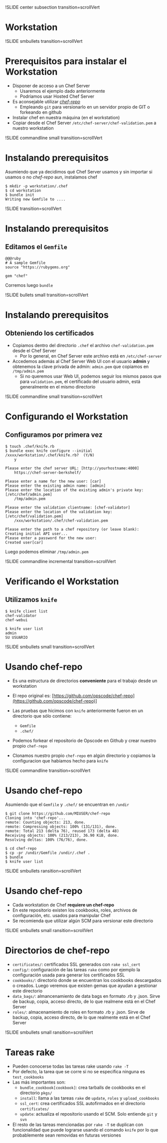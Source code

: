!SLIDE center subsection transition=scrollVert
# Workstation

!SLIDE smbullets transition=scrollVert
# Prerequisitos para instalar el Workstation

* Disponer de acceso a un Chef Server
  * Usaremos el ejemplo dado anteriormente
  * Podríamos usar Hosted Chef Server
* Es aconsejable utilizar *[chef-repo](https://github.com/opscode/chef-repo)*
  * Empleando `git` para versionarlo en un servidor propio de GIT o forkeando en
    github
* Instalar chef en nuestra máquina (en el workstation)
* Copiar desde el Chef Server `/etc/chef-server/chef-validation.pem` a nuestro
	workstation

!SLIDE commandline small transition=scrollVert
# Instalando prerequisitos

Asumiendo que ya decidimos qué Chef Server usamos y sin importar si usamos o no
*chef-repo* aun, instalamos chef

	$ mkdir -p workstation/.chef
	$ cd workstation
	$ bundle init
	Writing new Gemfile to ....


!SLIDE transition=scrollVert
# Instalando prerequisitos

## Editamos el `Gemfile`

	@@@ruby
	# A sample Gemfile
	source "https://rubygems.org"
	
	gem "chef"

Corremos luego `bundle`

!SLIDE bullets small transition=scrollVert
# Instalando prerequisitos

## Obteniendo los certificados
* Copiamos dentro del directorio `.chef` el archivo `chef-validation.pem` desde el
  Chef Server
  * Por lo general, en Chef Server este archivo está en `/etc/chef-server`
* Accedemos además al Chef Server Web UI con el usuario **admin** y obtenemos
  la clave privada de admin: `admin.pem` que copiamos en `/tmp/admin.pem`
  * Si no queremos usar Web UI, podemos seguir los mismos pasos que para
    `validation.pem`, el certificado del usuario admin, está generalmente en el
    mismo directorio

!SLIDE commandline small transition=scrollVert
# Configurando el Workstation

## Configuramos por primera vez

	$ touch .chef/knife.rb
	$ bundle exec knife configure --initial
	/xxxx/workstation/.chef/knife.rb?  (Y/N) 
		y

	Please enter the chef server URL: [http://yourhostname:4000] 
		https://chef-server-berkshelf/

	Please enter a name for the new user: [car] 
	Please enter the existing admin name: [admin] 
	Please enter the location of the existing admin's private key: [/etc/chef/admin.pem] 
		/tmp/admin.pem

	Please enter the validation clientname: [chef-validator] 
	Please enter the location of the validation key: [/etc/chef/validation.pem] 
		/xxx/workstation/.chef/chef-validation.pem

	Please enter the path to a chef repository (or leave blank): 
	Creating initial API user...
	Please enter a password for the new user: 
	Created user[car]

Luego podemos eliminar `/tmp/admin.pem`

!SLIDE commandline incremental transition=scrollVert
# Verificando el Workstation

## Utilizamos `knife`

	$ knife client list
	chef-validator
	chef-webui
	
	$ knife user list
	admin
	SU USUARIO

!SLIDE smbullets small transition=scrollVert
# Usando chef-repo

* Es una estructura de directorios **conveniente** para el trabajo desde un
  workstation
* El repo original es:
  [https://github.com/opscode/chef-repo](https://github.com/opscode/chef-repo)]
* Las pruebas que hicimos con `knife` anteriormente fueron en un directorio que
  sólo contiene:
  * `Gemfile`
  * `.chef/`

* Podemos forkear el repositorio de Opscode en Github y crear nuestro propio
  `chef-repo`
* Clonamos nuestro propio `chef-repo` en algún directorio y copiamos la
  configuracion que habíamos hecho para `knife`

!SLIDE commandline transition=scrollVert
# Usando chef-repo

Asumiendo que el `Gemfile` y `.chef/` se encuentran en `/undir`

	$ git clone https://github.com/MIUSER/chef-repo
	Cloning into 'chef-repo'...
	remote: Counting objects: 213, done.
	remote: Compressing objects: 100% (131/131), done.
	remote: Total 213 (delta 76), reused 173 (delta 48)
	Receiving objects: 100% (213/213), 36.90 KiB, done.
	Resolving deltas: 100% (76/76), done.
	
	$ cd chef-repo
	$ cp -pr /undir/Gemfile /undir/.chef .
	$ bundle
	$ knife user list

!SLIDE smbullets ransition=scrollVert
# Usando chef-repo
* Cada workstation de Chef **requiere un chef-repo**
* En este repositorio existen los cookbooks, roles, archivos de configuración,
  etc. usados para manipular Chef
* Se recomienda que utilizar algún SCM para versionar este directorio

!SLIDE smbullets small ransition=scrollVert
# Directorios de chef-repo

* `certificates/`: certificados SSL generados con `rake ssl_cert`
* `config/`: configuración de las tareas `rake` como por ejemplo la
  configuración usada para generar los certificados SSL
* `cookbooks/`: directorio donde se encuentran los cookbooks descargados o
  creados. Luego veremos que existen gemas que ayudan a gestionar este
  directorio
* `data_bags/`: almancenamiento de data bags en formato .rb y .json. Sirve de backup,
  copia, acceso directo, de lo que realmene está en el Chef Server
* `roles/`: almacenamiento de roles en formato .rb y .json. Sirve de backup,
  copia, acceso directo, de lo que realmente está en el Chef Server

!SLIDE smbullets small ransition=scrollVert
# Tareas rake

* Pueden conocerse todas las tareas rake usando `rake -T`
* Por defecto, la tarea que se corre si no se especifica ninguna es
  `test_cookbooks`
* Las más importantes son:
  * `bundle_cookbook[cookbook]`: crea tarballs de cookbooks en  el directorio `pkgs/`
  * `install`:  llama a las tareas `rake` de `update`, `roles` y `upload_cookbooks`
  * `ssl_cert`: crea certificados SSL autofirmados en el directorio `certificates/`
  * `update`: actualiza el repositorio usando el SCM. Solo entiende `git` y `svn`
* El resto de las tareas mencionadas por `rake -T` se duplican con funcionalidad
  que puede lograrse usando el comando `knife` por lo que probablemente sean
removidas en futuras versiones

